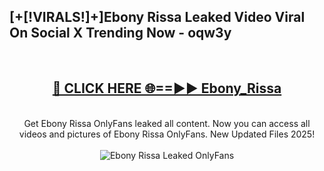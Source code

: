 <h2>[+[!VIRALS!]+]Ebony Rissa Leaked Video Viral On Social X Trending Now - oqw3y</h2>
<br>
<div align="center">
<h2><a href="https://libra.edu.pl?Ebony_Rissa" rel="nofollow">🔴 CLICK HERE 🌐==►► Ebony_Rissa</a></h2>
<br>
Get Ebony Rissa OnlyFans leaked all content. Now you can access all videos and pictures of Ebony Rissa OnlyFans. New Updated Files 2025!
<br>
<br>
<a href="https://libra.edu.pl?Ebony_Rissa" rel="nofollow" data-target="animated-image.originalLink"><img src="https://i.ibb.co.com/WyWwxjT/player-gif2.gif" alt="Ebony Rissa Leaked OnlyFans" style="max-width: 100%; display: inline-block;" data-target="animated-image.originalImage"></a>
</div>
<br>